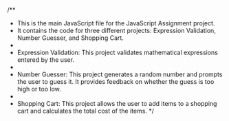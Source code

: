 /**
 * This is the main JavaScript file for the JavaScript Assignment project.
 * It contains the code for three different projects: Expression Validation, Number Guesser, and Shopping Cart.
 *
 * Expression Validation: This project validates mathematical expressions entered by the user.
 *
 * Number Guesser: This project generates a random number and prompts the user to guess it. It provides feedback on whether the guess is too high or too low.
 *
 * Shopping Cart: This project allows the user to add items to a shopping cart and calculates the total cost of the items.
 */
